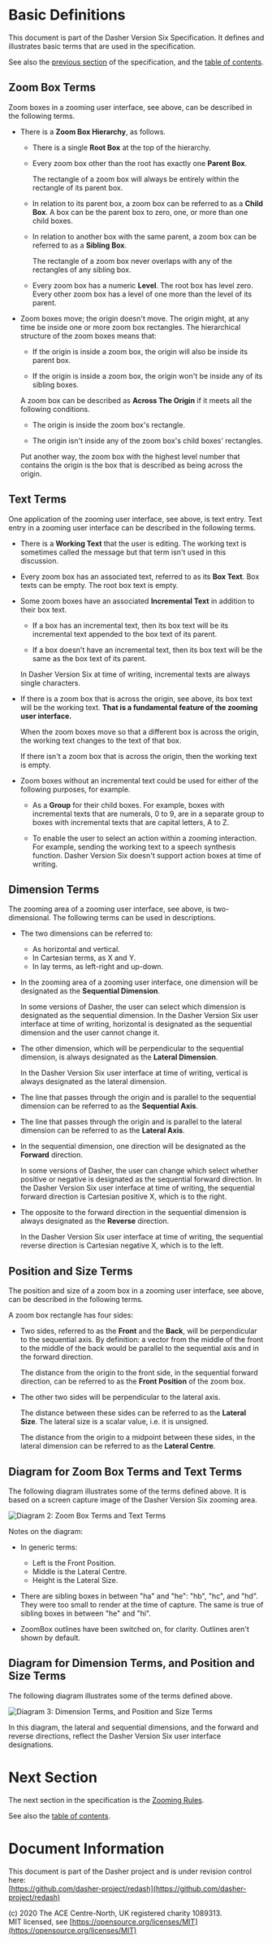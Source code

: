 # Basic Definitions
This document is part of the Dasher Version Six Specification. It defines and
illustrates basic terms that are used in the specification.

See also the
[previous section](../01ZoomingUserInterface/ZoomingUserInterface.md) of the
specification, and the [table of contents](../).

## Zoom Box Terms
Zoom boxes in a zooming user interface, see above, can be described in the
following terms.

-   There is a **Zoom Box Hierarchy**, as follows.

    -   There is a single **Root Box** at the top of the hierarchy.
    
    -   Every zoom box other than the root has exactly one **Parent Box**.
    
        The rectangle of a zoom box will always be entirely within the rectangle
        of its parent box.
    
    -   In relation to its parent box, a zoom box can be referred to as a
        **Child Box**. A box can be the parent box to zero, one, or more than
        one child boxes.

    -   In relation to another box with the same parent, a zoom box can be
        referred to as a **Sibling Box**.
    
        The rectangle of a zoom box never overlaps with any of the rectangles of
        any sibling box.
    
    -   Every zoom box has a numeric **Level**. The root box has level zero.
        Every other zoom box has a level of one more than the level of its
        parent.

-   Zoom boxes move; the origin doesn't move. The origin might, at any time be
    inside one or more zoom box rectangles. The hierarchical structure of the
    zoom boxes means that:
    
    -   If the origin is inside a zoom box, the origin will also be inside its
        parent box.
    
    -   If the origin is inside a zoom box, the origin won't be inside any of
        its sibling boxes.
    
    A zoom box can be described as **Across The Origin** if it meets all the
    following conditions.

    -   The origin is inside the zoom box's rectangle.

    -   The origin isn't inside any of the zoom box's child boxes' rectangles.

    Put another way, the zoom box with the highest level number that contains
    the origin is the box that is described as being across the origin.

## Text Terms
One application of the zooming user interface, see above, is text entry. Text
entry in a zooming user interface can be described in the following terms.

-   There is a **Working Text** that the user is editing. The working text is
    sometimes called the message but that term isn't used in this discussion.

-   Every zoom box has an associated text, referred to as its **Box Text**. Box
    texts can be empty. The root box text is empty.

-   Some zoom boxes have an associated **Incremental Text** in addition to their
    box text.

    -   If a box has an incremental text, then its box text will be its
        incremental text appended to the box text of its parent.
    
    -   If a box doesn't have an incremental text, then its box text will be the
        same as the box text of its parent.
    
    In Dasher Version Six at time of writing, incremental texts are always
    single characters.
    
-   If there is a zoom box that is across the origin, see above, its box text
    will be the working text.
    **That is a fundamental feature of the zooming user interface.**

    When the zoom boxes move so that a different box is across the origin, the
    working text changes to the text of that box.

    If there isn't a zoom box that is across the origin, then the working text
    is empty.

-   Zoom boxes without an incremental text could be used for either of the
    following purposes, for example.

    -   As a **Group** for their child boxes. For example, boxes with
        incremental texts that are numerals, 0 to 9, are in a separate group to
        boxes with incremental texts that are capital letters, A to Z.
    
    -   To enable the user to select an action within a zooming interaction. For
        example, sending the working text to a speech synthesis function. Dasher
        Version Six doesn't support action boxes at time of writing.

## Dimension Terms
The zooming area of a zooming user interface, see above, is two-dimensional. The
following terms can be used in descriptions.

-   The two dimensions can be referred to:

    -   As horizontal and vertical.
    -   In Cartesian terms, as X and Y.
    -   In lay terms, as left-right and up-down.

-   In the zooming area of a zooming user interface, one dimension will be
    designated as the **Sequential Dimension**.

    In some versions of Dasher, the user can select which dimension is
    designated as the sequential dimension. In the Dasher Version Six user
    interface at time of writing, horizontal is designated as the sequential
    dimension and the user cannot change it.

-   The other dimension, which will be perpendicular to the sequential
    dimension, is always designated as the **Lateral Dimension**.

    In the Dasher Version Six user interface at time of writing, vertical is
    always designated as the lateral dimension.

-   The line that passes through the origin and is parallel to the sequential
    dimension can be referred to as the **Sequential Axis**.

-   The line that passes through the origin and is parallel to the lateral
    dimension can be referred to as the **Lateral Axis**.

-   In the sequential dimension, one direction will be designated as the
    **Forward** direction.

    In some versions of Dasher, the user can change which select whether
    positive or negative is designated as the sequential forward direction. In
    the Dasher Version Six user interface at time of writing, the sequential
    forward direction is Cartesian positive X, which is to the right.

-   The opposite to the forward direction in the sequential dimension is always
    designated as the **Reverse** direction.

    In the Dasher Version Six user interface at time of writing, the sequential
    reverse direction is Cartesian negative X, which is to the left.

## Position and Size Terms
The position and size of a zoom box in a zooming user interface, see above, can
be described in the following terms.

A zoom box rectangle has four sides:

-   Two sides, referred to as the **Front** and the **Back**, will be
    perpendicular to the sequential axis. By definition: a vector from the
    middle of the front to the middle of the back would be parallel to the
    sequential axis and in the forward direction.

    The distance from the origin to the front side, in the sequential forward
    direction, can be referred to as the **Front Position** of the zoom box.

-   The other two sides will be perpendicular to the lateral axis.

    The distance between these sides can be referred to as the **Lateral Size**.
    The lateral size is a scalar value, i.e. it is unsigned.

    The distance from the origin to a midpoint between these sides, in the
    lateral dimension can be referred to as the **Lateral Centre**.

## Diagram for Zoom Box Terms and Text Terms
The following diagram illustrates some of the terms defined above. It is based
on a screen capture image of the Dasher Version Six zooming area.

![Diagram 2: Zoom Box Terms and Text Terms](ZoomBoxTerminology.svg)

Notes on the diagram:

-   In generic terms:

    -   Left is the Front Position.
    -   Middle is the Lateral Centre.
    -   Height is the Lateral Size.

-   There are sibling boxes in between "ha" and "he": "hb", "hc", and "hd". They
    were too small to render at the time of capture. The same is true of sibling
    boxes in between "he" and "hi".

-   ZoomBox outlines have been switched on, for clarity. Outlines aren't shown
    by default.

## Diagram for Dimension Terms, and Position and Size Terms
The following diagram illustrates some of the terms defined above.

![Diagram 3: Dimension Terms, and Position and Size Terms](DimensionTerminology.svg)

In this diagram, the lateral and sequential dimensions, and the forward and
reverse directions, reflect the Dasher Version Six user interface designations.

# Next Section
The next section in the specification is the
[Zooming Rules](../03ZoomingRules/ZoomingRules.md).

See also the [table of contents](../).

# Document Information
This document is part of the Dasher project and is under revision control here:  
[https://github.com/dasher-project/redash](https://github.com/dasher-project/redash)

(c) 2020 The ACE Centre-North, UK registered charity 1089313.  
MIT licensed, see [https://opensource.org/licenses/MIT](https://opensource.org/licenses/MIT)
